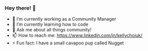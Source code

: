 ### Hey there! 👋


- 🔭 I’m currently working as a Community Manager
- 🌱 I’m currently learning how to code
- 💬 Ask me about all things community! 
- 📫 How to reach me: https://www.linkedin.com/in/kellychoiuk/ 
- ⚡ Fun fact: I have a small cavapoo pup called Nugget
